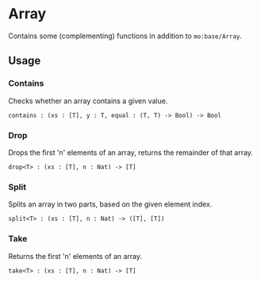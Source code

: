 # Array

Contains some (complementing) functions in addition to `mo:base/Array`.

## Usage

### Contains

Checks whether an array contains a given value.

```
contains : (xs : [T], y : T, equal : (T, T) -> Bool) -> Bool
```

### Drop

Drops the first 'n' elements of an array, returns the remainder of that array.

```
drop<T> : (xs : [T], n : Nat) -> [T]
```

### Split

Splits an array in two parts, based on the given element index.

```
split<T> : (xs : [T], n : Nat) -> ([T], [T])
```

### Take

Returns the first 'n' elements of an array.

```
take<T> : (xs : [T], n : Nat) -> [T]
```
